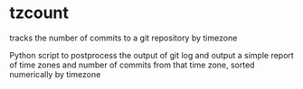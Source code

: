 # tzcount
tracks the number of commits to a git repository by timezone 

Python script to postprocess the output of git log and output a simple report of time zones and number of commits from that time zone, sorted numerically by timezone
